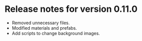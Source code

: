 # Release notes for version 0.11.0

- Removed unnecessary files.
- Modified materials and prefabs.
- Add scripts to change background images.
